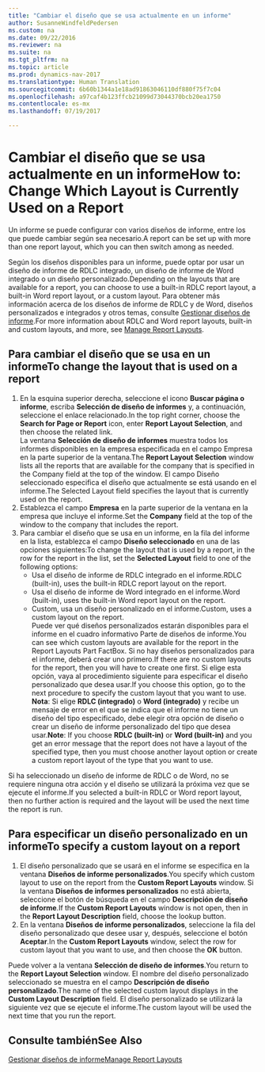 ```yaml
---
title: "Cambiar el diseño que se usa actualmente en un informe"
author: SusanneWindfeldPedersen
ms.custom: na
ms.date: 09/22/2016
ms.reviewer: na
ms.suite: na
ms.tgt_pltfrm: na
ms.topic: article
ms.prod: dynamics-nav-2017
ms.translationtype: Human Translation
ms.sourcegitcommit: 6b60b1344a1e18ad91863046110df880f75f7c04
ms.openlocfilehash: a97caf4b123ffcb21099d73044370bcb20ea1750
ms.contentlocale: es-mx
ms.lasthandoff: 07/19/2017

---
```


# <a name="how-to-change-which-layout-is-currently-used-on-a-report"></a><span data-ttu-id="15af6-102">Cambiar el diseño que se usa actualmente en un informe</span><span class="sxs-lookup"><span data-stu-id="15af6-102">How to: Change Which Layout is Currently Used on a Report</span></span>
<span data-ttu-id="15af6-103">Un informe se puede configurar con varios diseños de informe, entre los que puede cambiar según sea necesario.</span><span class="sxs-lookup"><span data-stu-id="15af6-103">A report can be set up with more than one report layout, which you can then switch among as needed.</span></span>

<span data-ttu-id="15af6-104">Según los diseños disponibles para un informe, puede optar por usar un diseño de informe de RDLC integrado, un diseño de informe de Word integrado o un diseño personalizado.</span><span class="sxs-lookup"><span data-stu-id="15af6-104">Depending on the layouts that are available for a report, you can choose to use a built-in RDLC report layout, a built-in Word report layout, or a custom layout.</span></span> <span data-ttu-id="15af6-105">Para obtener más información acerca de los diseños de informe de RDLC y de Word, diseños personalizados e integrados y otros temas, consulte [Gestionar diseños de informe](ui-manage-report-layouts.md).</span><span class="sxs-lookup"><span data-stu-id="15af6-105">For more information about RDLC and Word report layouts, built-in and custom layouts, and more, see [Manage Report Layouts](ui-manage-report-layouts.md).</span></span>

## <a name="to-change-the-layout-that-is-used-on-a-report"></a><span data-ttu-id="15af6-106">Para cambiar el diseño que se usa en un informe</span><span class="sxs-lookup"><span data-stu-id="15af6-106">To change the layout that is used on a report</span></span>
1. <span data-ttu-id="15af6-107">En la esquina superior derecha, seleccione el icono **Buscar página o informe**, escriba **Selección de diseño de informes** y, a continuación, seleccione el enlace relacionado.</span><span class="sxs-lookup"><span data-stu-id="15af6-107">In the top right corner, choose the **Search for Page or Report** icon, enter **Report Layout Selection**, and then choose the related link.</span></span>  
<span data-ttu-id="15af6-108">La ventana **Selección de diseño de informes** muestra todos los informes disponibles en la empresa especificada en el campo Empresa en la parte superior de la ventana.</span><span class="sxs-lookup"><span data-stu-id="15af6-108">The **Report Layout Selection** window lists all the reports that are available for the company that is specified in the Company field at the top of the window.</span></span> <span data-ttu-id="15af6-109">El campo Diseño seleccionado especifica el diseño que actualmente se está usando en el informe.</span><span class="sxs-lookup"><span data-stu-id="15af6-109">The Selected Layout field specifies the layout that is currently used on the report.</span></span>
2. <span data-ttu-id="15af6-110">Establezca el campo **Empresa** en la parte superior de la ventana en la empresa que incluye el informe.</span><span class="sxs-lookup"><span data-stu-id="15af6-110">Set the **Company** field at the top of the window to the company that includes the report.</span></span>
3. <span data-ttu-id="15af6-111">Para cambiar el diseño que se usa en un informe, en la fila del informe en la lista, establezca el campo **Diseño seleccionado** en una de las opciones siguientes:</span><span class="sxs-lookup"><span data-stu-id="15af6-111">To change the layout that is used by a report, in the row for the report in the list, set the **Selected Layout** field to one of the following options:</span></span>
    - <span data-ttu-id="15af6-112">Usa el diseño de informe de RDLC integrado en el informe.</span><span class="sxs-lookup"><span data-stu-id="15af6-112">RDLC (built-in), uses the built-in RDLC report layout on the report.</span></span>
    - <span data-ttu-id="15af6-113">Usa el diseño de informe de Word integrado en el informe.</span><span class="sxs-lookup"><span data-stu-id="15af6-113">Word (built-in), uses the built-in Word report layout on the report.</span></span>
    - <span data-ttu-id="15af6-114">Custom, usa un diseño personalizado en el informe.</span><span class="sxs-lookup"><span data-stu-id="15af6-114">Custom, uses a custom layout on the report.</span></span>  
    <span data-ttu-id="15af6-115">Puede ver qué diseños personalizados estarán disponibles para el informe en el cuadro informativo Parte de diseños de informe.</span><span class="sxs-lookup"><span data-stu-id="15af6-115">You can see which custom layouts are available for the report in the Report Layouts Part FactBox.</span></span> <span data-ttu-id="15af6-116">Si no hay diseños personalizados para el informe, deberá crear uno primero.</span><span class="sxs-lookup"><span data-stu-id="15af6-116">If there are no custom layouts for the report, then you will have to create one first.</span></span> <span data-ttu-id="15af6-117">Si elige esta opción, vaya al procedimiento siguiente para especificar el diseño personalizado que desea usar.</span><span class="sxs-lookup"><span data-stu-id="15af6-117">If you choose this option, go to the next procedure to specify the custom layout that you want to use.</span></span>
<span data-ttu-id="15af6-118">**Nota**: Si elige **RDLC (integrado)** o **Word (integrado)** y recibe un mensaje de error en el que se indica que el informe no tiene un diseño del tipo especificado, debe elegir otra opción de diseño o crear un diseño de informe personalizado del tipo que desea usar.</span><span class="sxs-lookup"><span data-stu-id="15af6-118">**Note**: If you choose **RDLC (built-in)** or **Word (built-in)** and you get an error message that the report does not have a layout of the specified type, then you must choose another layout option or create a custom report layout of the type that you want to use.</span></span>

<span data-ttu-id="15af6-119">Si ha seleccionado un diseño de informe de RDLC o de Word, no se requiere ninguna otra acción y el diseño se utilizará la próxima vez que se ejecute el informe.</span><span class="sxs-lookup"><span data-stu-id="15af6-119">If you selected a built-in RDLC or Word report layout, then no further action is required and the layout will be used the next time the report is run.</span></span>

## <a name="to-specify-a-custom-layout-on-a-report"></a><span data-ttu-id="15af6-120">Para especificar un diseño personalizado en un informe</span><span class="sxs-lookup"><span data-stu-id="15af6-120">To specify a custom layout on a report</span></span>
1. <span data-ttu-id="15af6-121">El diseño personalizado que se usará en el informe se especifica en la ventana **Diseños de informe personalizados**.</span><span class="sxs-lookup"><span data-stu-id="15af6-121">You specify which custom layout to use on the report from the **Custom Report Layouts** window.</span></span> <span data-ttu-id="15af6-122">Si la ventana **Diseños de informes personalizados** no está abierta, seleccione el botón de búsqueda en el campo **Descripción de diseño de informe**.</span><span class="sxs-lookup"><span data-stu-id="15af6-122">If the **Custom Report Layouts** window is not open, then in the **Report Layout Description** field, choose the lookup button.</span></span>
2. <span data-ttu-id="15af6-123">En la ventana **Diseños de informe personalizados**, seleccione la fila del diseño personalizado que desee usar y, después, seleccione el botón **Aceptar**.</span><span class="sxs-lookup"><span data-stu-id="15af6-123">In the **Custom Report Layouts** window, select the row for custom layout that you want to use, and then choose the **OK** button.</span></span>

<span data-ttu-id="15af6-124">Puede volver a la ventana **Selección de diseño de informes**.</span><span class="sxs-lookup"><span data-stu-id="15af6-124">You return to the **Report Layout Selection** window.</span></span> <span data-ttu-id="15af6-125">El nombre del diseño personalizado seleccionado se muestra en el campo **Descripción de diseño personalizado**.</span><span class="sxs-lookup"><span data-stu-id="15af6-125">The name of the selected custom layout displays in the **Custom Layout Description** field.</span></span> <span data-ttu-id="15af6-126">El diseño personalizado se utilizará la siguiente vez que se ejecute el informe.</span><span class="sxs-lookup"><span data-stu-id="15af6-126">The custom layout will be used the next time that you run the report.</span></span>

## <a name="see-also"></a><span data-ttu-id="15af6-127">Consulte también</span><span class="sxs-lookup"><span data-stu-id="15af6-127">See Also</span></span>
[<span data-ttu-id="15af6-128">Gestionar diseños de informe</span><span class="sxs-lookup"><span data-stu-id="15af6-128">Manage Report Layouts</span></span>](ui-manage-report-layouts.md)

